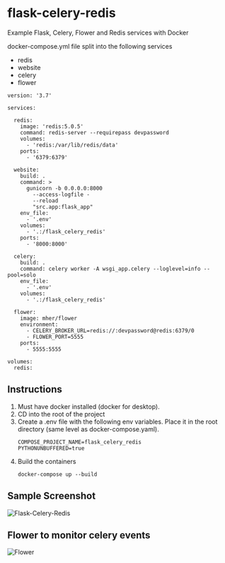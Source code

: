 # flask-celery-redis
Example Flask, Celery, Flower and Redis services with Docker

docker-compose.yml file split into the following services
- redis
- website
- celery
- flower

```
version: '3.7'

services:

  redis:
    image: 'redis:5.0.5'
    command: redis-server --requirepass devpassword
    volumes:
      - 'redis:/var/lib/redis/data'
    ports:
      - '6379:6379'

  website:
    build: .
    command: >
      gunicorn -b 0.0.0.0:8000
        --access-logfile -
        --reload
        "src.app:flask_app"
    env_file:
      - '.env'
    volumes:
      - '.:/flask_celery_redis'
    ports:
      - '8000:8000'

  celery:
    build: .
    command: celery worker -A wsgi_app.celery --loglevel=info --pool=solo
    env_file:
      - '.env'
    volumes:
      - '.:/flask_celery_redis'

  flower:
    image: mher/flower
    environment:
      - CELERY_BROKER_URL=redis://:devpassword@redis:6379/0
      - FLOWER_PORT=5555
    ports:
      - 5555:5555

volumes:
  redis:

```

## Instructions
1. Must have docker installed (docker for desktop).
2. CD into the root of the project
3. Create a .env file with the following env variables. Place it in the root directory (same level as docker-compose.yaml).
   ```
   COMPOSE_PROJECT_NAME=flask_celery_redis
   PYTHONUNBUFFERED=true
   ```
4. Build the containers
   ```
   docker-compose up --build
   ```
   
## Sample Screenshot 
![Flask-Celery-Redis](https://quantmill.s3.eu-west-2.amazonaws.com/github/flask-celery-redis.PNG)

## Flower to monitor celery events
![Flower](https://quantmill.s3.eu-west-2.amazonaws.com/github/flower.PNG)

